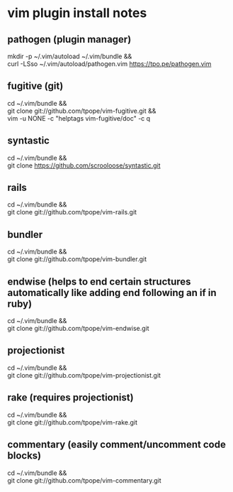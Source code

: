 # vim plugin install notes

## pathogen (plugin manager)
mkdir -p ~/.vim/autoload ~/.vim/bundle && \
curl -LSso ~/.vim/autoload/pathogen.vim https://tpo.pe/pathogen.vim

## fugitive (git)
cd ~/.vim/bundle && \
git clone git://github.com/tpope/vim-fugitive.git && \
vim -u NONE -c "helptags vim-fugitive/doc" -c q

## syntastic
cd ~/.vim/bundle && \
git clone https://github.com/scrooloose/syntastic.git

## rails
cd ~/.vim/bundle && \
git clone git://github.com/tpope/vim-rails.git

## bundler
cd ~/.vim/bundle && \
git clone git://github.com/tpope/vim-bundler.git

## endwise (helps to end certain structures automatically like adding end following an if in ruby)
cd ~/.vim/bundle && \
git clone git://github.com/tpope/vim-endwise.git

## projectionist
cd ~/.vim/bundle && \
git clone git://github.com/tpope/vim-projectionist.git

## rake (requires projectionist)
cd ~/.vim/bundle && \
git clone git://github.com/tpope/vim-rake.git

## commentary (easily comment/uncomment code blocks)
cd ~/.vim/bundle && \
git clone git://github.com/tpope/vim-commentary.git
